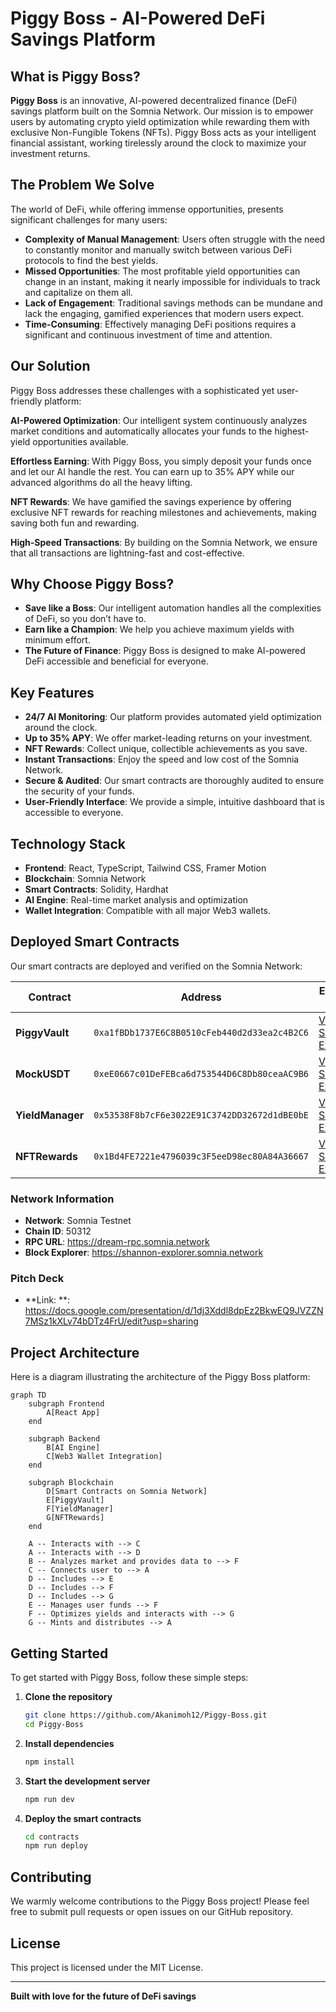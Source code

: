 # Piggy Boss - AI-Powered DeFi Savings Platform

## What is Piggy Boss?

**Piggy Boss** is an innovative, AI-powered decentralized finance (DeFi) savings platform built on the Somnia Network. Our mission is to empower users by automating crypto yield optimization while rewarding them with exclusive Non-Fungible Tokens (NFTs). Piggy Boss acts as your intelligent financial assistant, working tirelessly around the clock to maximize your investment returns.

## The Problem We Solve

The world of DeFi, while offering immense opportunities, presents significant challenges for many users:

- **Complexity of Manual Management**: Users often struggle with the need to constantly monitor and manually switch between various DeFi protocols to find the best yields.
- **Missed Opportunities**: The most profitable yield opportunities can change in an instant, making it nearly impossible for individuals to track and capitalize on them all.
- **Lack of Engagement**: Traditional savings methods can be mundane and lack the engaging, gamified experiences that modern users expect.
- **Time-Consuming**: Effectively managing DeFi positions requires a significant and continuous investment of time and attention.

## Our Solution

Piggy Boss addresses these challenges with a sophisticated yet user-friendly platform:

**AI-Powered Optimization**: Our intelligent system continuously analyzes market conditions and automatically allocates your funds to the highest-yield opportunities available.

**Effortless Earning**: With Piggy Boss, you simply deposit your funds once and let our AI handle the rest. You can earn up to 35% APY while our advanced algorithms do all the heavy lifting.

**NFT Rewards**: We have gamified the savings experience by offering exclusive NFT rewards for reaching milestones and achievements, making saving both fun and rewarding.

**High-Speed Transactions**: By building on the Somnia Network, we ensure that all transactions are lightning-fast and cost-effective.

## Why Choose Piggy Boss?

- **Save like a Boss**: Our intelligent automation handles all the complexities of DeFi, so you don’t have to.
- **Earn like a Champion**: We help you achieve maximum yields with minimum effort.
- **The Future of Finance**: Piggy Boss is designed to make AI-powered DeFi accessible and beneficial for everyone.

## Key Features

- **24/7 AI Monitoring**: Our platform provides automated yield optimization around the clock.
- **Up to 35% APY**: We offer market-leading returns on your investment.
- **NFT Rewards**: Collect unique, collectible achievements as you save.
- **Instant Transactions**: Enjoy the speed and low cost of the Somnia Network.
- **Secure & Audited**: Our smart contracts are thoroughly audited to ensure the security of your funds.
- **User-Friendly Interface**: We provide a simple, intuitive dashboard that is accessible to everyone.

## Technology Stack

- **Frontend**: React, TypeScript, Tailwind CSS, Framer Motion
- **Blockchain**: Somnia Network
- **Smart Contracts**: Solidity, Hardhat
- **AI Engine**: Real-time market analysis and optimization
- **Wallet Integration**: Compatible with all major Web3 wallets.

## Deployed Smart Contracts

Our smart contracts are deployed and verified on the Somnia Network:

| Contract       | Address                                      | Explorer Link                                                                                                     |
| -------------- | -------------------------------------------- | ----------------------------------------------------------------------------------------------------------------- |
| **PiggyVault**   | `0xa1fBDb1737E6C8B0510cFeb440d2d33ea2c4B2C6` | [View on Shannon Explorer](https://shannon-explorer.somnia.network/address/0xa1fBDb1737E6C8B0510cFeb440d2d33ea2c4B2C6) |
| **MockUSDT**     | `0xeE0667c01DeFEBca6d753544D6C8Db80ceaAC9B6` | [View on Shannon Explorer](https://shannon-explorer.somnia.network/address/0xeE0667c01DeFEBca6d753544D6C8Db80ceaAC9B6) |
| **YieldManager** | `0x53538F8b7cF6e3022E91C3742DD32672d1dBE0bE` | [View on Shannon Explorer](https://shannon-explorer.somnia.network/address/0x53538F8b7cF6e3022E91C3742DD32672d1dBE0bE) |
| **NFTRewards**   | `0x1Bd4FE7221e4796039c3F5eeD98ec80A84A36667` | [View on Shannon Explorer](https://shannon-explorer.somnia.network/address/0x1Bd4FE7221e4796039c3F5eeD98ec80A84A36667) |


### Network Information

- **Network**: Somnia Testnet
- **Chain ID**: 50312
- **RPC URL**: https://dream-rpc.somnia.network
- **Block Explorer**: https://shannon-explorer.somnia.network


### Pitch Deck

- **Link: **: https://docs.google.com/presentation/d/1dj3Xddl8dpEz2BkwEQ9JVZZN7MSz1kXLv74bDTz4FrU/edit?usp=sharing

## Project Architecture

Here is a diagram illustrating the architecture of the Piggy Boss platform:

```mermaid
graph TD
    subgraph Frontend
        A[React App]
    end

    subgraph Backend
        B[AI Engine]
        C[Web3 Wallet Integration]
    end

    subgraph Blockchain
        D[Smart Contracts on Somnia Network]
        E[PiggyVault]
        F[YieldManager]
        G[NFTRewards]
    end

    A -- Interacts with --> C
    A -- Interacts with --> D
    B -- Analyzes market and provides data to --> F
    C -- Connects user to --> A
    D -- Includes --> E
    D -- Includes --> F
    D -- Includes --> G
    E -- Manages user funds --> F
    F -- Optimizes yields and interacts with --> G
    G -- Mints and distributes --> A
```

## Getting Started

To get started with Piggy Boss, follow these simple steps:

1.  **Clone the repository**
    ```bash
    git clone https://github.com/Akanimoh12/Piggy-Boss.git
    cd Piggy-Boss
    ```

2.  **Install dependencies**
    ```bash
    npm install
    ```

3.  **Start the development server**
    ```bash
    npm run dev
    ```

4.  **Deploy the smart contracts**
    ```bash
    cd contracts
    npm run deploy
    ```

## Contributing

We warmly welcome contributions to the Piggy Boss project! Please feel free to submit pull requests or open issues on our GitHub repository.

## License

This project is licensed under the MIT License.

---

**Built with love for the future of DeFi savings**